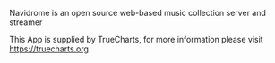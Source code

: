Navidrome is an open source web-based music collection server and streamer

This App is supplied by TrueCharts, for more information please visit https://truecharts.org

